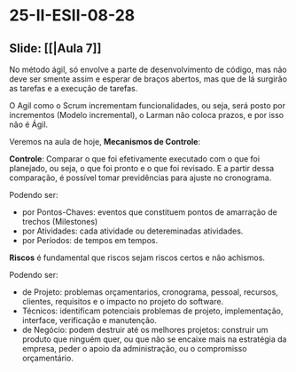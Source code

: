 # 25-II-ESII-08-28

## Slide: [[|Aula 7]]

No método ágil, só envolve a parte de desenvolvimento de código, mas não deve ser smente assim e esperar de braços abertos, mas que de lá surgirão as tarefas e a execução de tarefas.

O Agil como o Scrum incrementam funcionalidades, ou seja, será posto por incrementos (Modelo incremental), o Larman não coloca prazos, e por isso não é Ágil.

Veremos na aula de hoje, **Mecanismos de Controle**:

**Controle**: Comparar o que foi efetivamente executado com o que foi planejado, ou seja, o que foi pronto e o que foi revisado. E a partir dessa comparação, é possível tomar previdências para ajuste no cronograma.

Podendo ser:
- por Pontos-Chaves: eventos que constituem pontos de amarração de trechos (Milestones)
- por Atividades: cada atividade ou detereminadas atividades.
- por Períodos: de tempos em tempos.

**Riscos** é fundamental que riscos sejam riscos certos e não achismos.

Podendo ser:
- de Projeto: problemas orçamentarios, cronograma, pessoal, recursos, clientes, requisitos e o impacto no projeto do software.
- Técnicos: identificam potenciais problemas de projeto, implementação, interface, verificação e manutenção.
- de Negócio: podem destruir até os melhores projetos: construir um produto que ninguém quer, ou que não se encaixe mais na estratégia da empresa, peder o apoio da administração, ou o compromisso orçamentário.